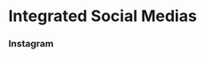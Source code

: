 <!-- TITLE: Social Integrations -->
<!-- SUBTITLE: A quick summary of Social Integrations -->

# Integrated Social Medias

### Instagram